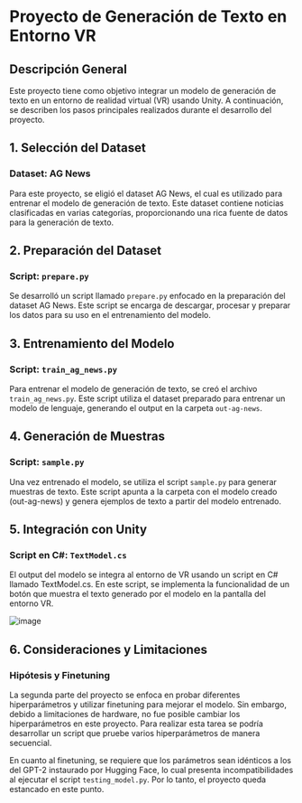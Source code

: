 # Proyecto de Generación de Texto en Entorno VR

## Descripción General

Este proyecto tiene como objetivo integrar un modelo de generación de texto en un entorno de realidad virtual (VR) usando Unity. A continuación, se describen los pasos principales realizados durante el desarrollo del proyecto.

## 1. Selección del Dataset

### Dataset: AG News

Para este proyecto, se eligió el dataset AG News, el cual es utilizado para entrenar el modelo de generación de texto. Este dataset contiene noticias clasificadas en varias categorías, proporcionando una rica fuente de datos para la generación de texto.

## 2. Preparación del Dataset

### Script: `prepare.py`

Se desarrolló un script llamado `prepare.py` enfocado en la preparación del dataset AG News. Este script se encarga de descargar, procesar y preparar los datos para su uso en el entrenamiento del modelo.

## 3. Entrenamiento del Modelo

### Script: `train_ag_news.py`

Para entrenar el modelo de generación de texto, se creó el archivo `train_ag_news.py`. Este script utiliza el dataset preparado para entrenar un modelo de lenguaje, generando el output en la carpeta `out-ag-news`.


## 4. Generación de Muestras

### Script: `sample.py`

Una vez entrenado el modelo, se utiliza el script `sample.py` para generar muestras de texto. Este script apunta a la carpeta con el modelo creado (out-ag-news) y genera ejemplos de texto a partir del modelo entrenado.

## 5. Integración con Unity

### Script en C#: `TextModel.cs`

El output del modelo se integra al entorno de VR usando un script en C# llamado TextModel.cs. En este script, se implementa la funcionalidad de un botón que muestra el texto generado por el modelo en la pantalla del entorno VR.

![image](https://github.com/JDomCamZ/ProyectoPC4-5NLP/assets/84546063/90a02563-f33c-47a7-b71b-bfd2a48c4ba3)


## 6. Consideraciones y Limitaciones

### Hipótesis y Finetuning

La segunda parte del proyecto se enfoca en probar diferentes hiperparámetros y utilizar finetuning para mejorar el modelo. Sin embargo, debido a limitaciones de hardware, no fue posible cambiar los hiperparámetros en este proyecto. Para realizar esta tarea se podría desarrollar un script que pruebe varios hiperparámetros de manera secuencial.

En cuanto al finetuning, se requiere que los parámetros sean idénticos a los del GPT-2 instaurado por Hugging Face, lo cual presenta incompatibilidades al ejecutar el script `testing_model.py`. Por lo tanto, el proyecto queda estancado en este punto.
